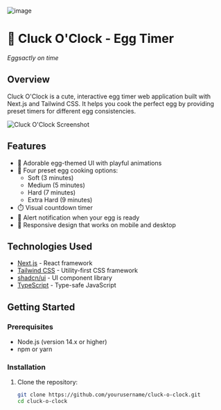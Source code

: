  ![image](https://github.com/user-attachments/assets/71fff2b3-a9c7-4c2a-aced-ba1e5e6228da)
# 🥚 Cluck O'Clock - Egg Timer

*Eggsactly on time*

## Overview

Cluck O'Clock is a cute, interactive egg timer web application built with Next.js and Tailwind CSS. It helps you cook the perfect egg by providing preset timers for different egg consistencies.

![Cluck O'Clock Screenshot](https://hebbkx1anhila5yf.public.blob.vercel-storage.com/image-Sgo5ybHG9vhineW2JDXsaGTVISihjQ.png)

## Features

- 🥚 Adorable egg-themed UI with playful animations
- 🍳 Four preset egg cooking options:
  - Soft (3 minutes)
  - Medium (5 minutes)
  - Hard (7 minutes)
  - Extra Hard (9 minutes)
- ⏱️ Visual countdown timer
- 🔔 Alert notification when your egg is ready
- 📱 Responsive design that works on mobile and desktop

## Technologies Used

- [Next.js](https://nextjs.org/) - React framework
- [Tailwind CSS](https://tailwindcss.com/) - Utility-first CSS framework
- [shadcn/ui](https://ui.shadcn.com/) - UI component library
- [TypeScript](https://www.typescriptlang.org/) - Type-safe JavaScript

## Getting Started

### Prerequisites

- Node.js (version 14.x or higher)
- npm or yarn

### Installation

1. Clone the repository:
   ```bash
   git clone https://github.com/yourusername/cluck-o-clock.git
   cd cluck-o-clock
